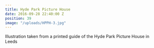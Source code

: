 ```yaml
---
title: Hyde Park Picture House
date: 2016-09-28 22:40:00 Z
position: 39
image: "/uploads/HPPH-3.jpg"
---
```


Illustration taken from a printed guide of the Hyde Park Picture House in Leeds